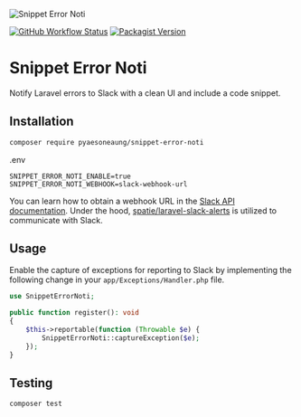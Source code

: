 ![Snippet Error Noti](https://repository-images.githubusercontent.com/729276965/f357d0c9-69ee-4632-88ae-e77cac7fbd79)

[![GitHub Workflow Status](https://img.shields.io/github/actions/workflow/status/PyaeSoneAungRgn/snippet-error-noti/run-tests.yml?branch=main&label=test)](https://github.com/PyaeSoneAungRgn/snippet-error-noti/actions/workflows/run-tests.yml)
[![Packagist Version](https://img.shields.io/packagist/v/pyaesoneaung/snippet-error-noti)](https://packagist.org/packages/pyaesoneaung/snippet-error-noti)

# Snippet Error Noti

Notify Laravel errors to Slack with a clean UI and include a code snippet.

## Installation

```bash
composer require pyaesoneaung/snippet-error-noti
```

.env

```
SNIPPET_ERROR_NOTI_ENABLE=true
SNIPPET_ERROR_NOTI_WEBHOOK=slack-webhook-url
```
You can learn how to obtain a webhook URL in the [Slack API documentation](https://api.slack.com/messaging/webhooks). Under the hood, [spatie/laravel-slack-alerts](https://github.com/spatie/laravel-slack-alerts) is utilized to communicate with Slack.

## Usage

Enable the capture of exceptions for reporting to Slack by implementing the following change in your `app/Exceptions/Handler.php` file.

```php
use SnippetErrorNoti;

public function register(): void
{
    $this->reportable(function (Throwable $e) {
        SnippetErrorNoti::captureException($e);
    });
}
```

## Testing

```bash
composer test
```
